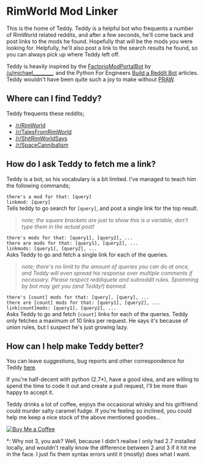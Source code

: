 # RimWorld Mod Linker
This is the home of Teddy. Teddy is a helpful bot who frequents a number of RimWorld related reddits, and after a few seconds, he'll come back and post links to the mods he found. Hopefully that will be the mods you were looking for. Helpfully, he'll also post a link to the search results he found, so you can always pick up where Teddy left off.

Teddy is heavily inspired by the [FactorioModPortalBot](https://github.com/michael-3-141/FactorioModPortalBot/) by [/u/michael________](https://www.reddit.com/u/michael________), and the Python For Engineers [Build a Reddit Bot](http://pythonforengineers.com/build-a-reddit-bot-part-1/) articles. Teddy wouldn't have been quite such a joy to make without [PRAW](https://github.com/praw-dev/praw).

## Where can I find Teddy?
Teddy frequents these reddits;
 - [/r/RimWorld](https://reddit.com/r/RimWorld)
 - [/r/TalesFromRimWorld](https://reddit.com/r/TalesFromRimWorld)
 - [/r/ShitRimWorldSays](https://reddit.com/r/ShitRimWorldSays)
 - [/r/SpaceCannibalism](https://reddit.com/r/SpaceCannibalism)

## How do I ask Teddy to fetch me a link?
Teddy is a bot, so his vocabulary is a bit limited. I've managed to teach him the following commands;

`there's a mod for that: [query]`  
`linkmod: [query]`  
Tells teddy to go search for `[query]`, and post a single link for the top result. 

>_note; the square brackets are just to show this is a variable, don't type them in the actual post!_

`there's mods for that: [query1], [query2], ...`  
`there are mods for that: [query1], [query2], ...`  
`linkmods: [query1], [query2], ...`  
Asks Teddy to go and fetch a single link for each of the queries. 

>_note; there's no limit to the amount of queries you can do at once, and Teddy will even spread his response over multiple comments if necessary. Please respect reddiquete and subreddit rules. Spamming by bot may get you (and Teddy!) banned._

`there's [count] mods for that: [query], [query], ...`  
`there are [count] mods for that: [query1], [query2], ...`  
`link[count]mods: [query1], [query2], ...`  
Asks Teddy to go and fetch `[count]` links for each of the queries. Teddy only fetches a maximum of 10 links per request. He says it's because of union rules, but I suspect he's just growing lazy. 

## How can I help make Teddy better?
You can leave suggestions, bug reports and other correspondence for Teddy [here](/issues). 

If you're half-decent with python (2.7*), have a good idea, and are willing to spend the time to code it out and create a pull request, I'll be more than happy to accept it.

Teddy drinks a lot of coffee, enjoys the occasional whisky and  his girlfriend could murder salty caramel fudge. If you're feeling so inclined, you could help me keep a nice stock of the above mentioned goodies...

[![Buy Me a Coffee](http://i.imgur.com/EjWiUwx.gif)](https://ko-fi.com/fluffymods)

*: Why not 3, you ask? Well, because I didn't realise I only had 2.7 installed locally, and wouldn't really know the difference between 2 and 3 if it hit me in the face. I just fix them syntax errors until it (mostly) does what I want.